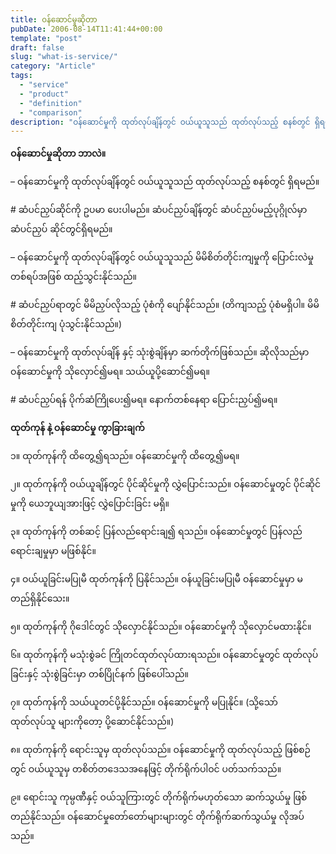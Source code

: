 ```yaml
---
title: ၀န်ဆောင်မှုဆိုတာ
pubDate: 2006-08-14T11:41:44+00:00
template: "post"
draft: false
slug: "what-is-service/"
category: "Article"
tags:
  - "service"
  - "product"
  - "definition"
  - "comparison"
description: "ဝန်ဆောင်မှုကို ထုတ်လုပ်ချိန်တွင် ဝယ်ယူသူသည် ထုတ်လုပ်သည့် စနစ်တွင် ရှိရမည်။"
---
```


**ဝန်ဆောင်မှုဆိုတာ ဘာလဲ။**

&#8211; ဝန်ဆောင်မှုကို ထုတ်လုပ်ချိန်တွင် ဝယ်ယူသူသည် ထုတ်လုပ်သည့် စနစ်တွင် ရှိရမည်။

\# ဆံပင်ညှပ်ဆိုင်ကို ဥပမာ ပေးပါမည်။ ဆံပင်ညှပ်ချိန်တွင် ဆံပင်ညှပ်မည့်ပုဂ္ဂိုလ်မှာ ဆံပင်ညှပ် ဆိုင်တွင်ရှိရမည်။

&#8211; ဝန်ဆောင်မှုကို ထုတ်လုပ်ချိန်တွင် ဝယ်ယူသူသည် မိမိစိတ်တိုင်းကျမှုကို ပြောင်းလဲမှု တစ်ရပ်အဖြစ် ထည့်သွင်းနိုင်သည်။

\# ဆံပင်ညှပ်ရာတွင် မိမိညှပ်လိုသည့် ပုံစံကို ပျော်နိုင်သည်။ (တိကျသည့် ပုံစံမရှိပါ။ မိမိ စိတ်တိုင်းကျ ပုံသွင်းနိုင်သည်။)

&#8211; ဝန်ဆောင်မှုကို ထုတ်လုပ်ချိန် နှင့် သုံးစွဲချိန်မှာ ဆက်တိုက်ဖြစ်သည်။ ဆိုလိုသည်မှာ ဝန်ဆောင်မှုကို သိုလှောင်၍မရ။ သယ်ယူပို့ဆောင်၍မရ။

\# ဆံပင်ညှပ်ရန် ပိုက်ဆံကြိုပေး၍မရ။ နောက်တစ်နေရာ ပြောင်းညှပ်၍မရ။

**ထုတ်ကုန် နဲ့ ဝန်ဆောင်မှု ကွာခြားချက်**

၁။ ထုတ်ကုန်ကို ထိတွေ့၍ရသည်။ ဝန်ဆောင်မှုကို ထိတွေ့၍မရ။

၂။ ထုတ်ကုန်ကို ဝယ်ယူချိန်တွင် ပိုင်ဆိုင်မှုကို လွှဲပြောင်းသည်။ ဝန်ဆောင်မှုတွင် ပိုင်ဆိုင်မှုကို ယေဘူယျအားဖြင့် လွှဲပြောင်းခြင်း မရှိ။

၃။ ထုတ်ကုန်ကို တစ်ဆင့် ပြန်လည်ရောင်းချ၍ ရသည်။ ဝန်ဆောင်မှုတွင် ပြန်လည် ရောင်းချမှုမှာ မဖြစ်နိုင်။

၄။ ဝယ်ယူခြင်းမပြုမီ ထုတ်ကုန်ကို ပြနိုင်သည်။ ဝန်ယူခြင်းမပြုမီ ဝန်ဆောင်မှုမှာ မတည်ရှိနိုင်သေး။

၅။ ထုတ်ကုန်ကို ဂိုဒေါင်တွင် သိုလှောင်နိုင်သည်။ ဝန်ဆောင်မှုကို သိုလှောင်မထားနိုင်။

၆။ ထုတ်ကုန်ကို မသုံးစွဲခင် ကြိုတင်ထုတ်လုပ်ထားရသည်။ ဝန်ဆောင်မှုတွင် ထုတ်လုပ် ခြင်းနှင့် သုံးစွဲခြင်းမှာ တစ်ပြိုင်နက် ဖြစ်ပေါ်သည်။

၇။ ထုတ်ကုန်ကို သယ်ယူတင်ပို့နိုင်သည်။ ဝန်ဆောင်မှုကို မပြုနိုင်။ (သို့သော် ထုတ်လုပ်သူ များကိုတော့ ပို့ဆောင်နိုင်သည်။)

၈။ ထုတ်ကုန်ကို ရောင်းသူမှ ထုတ်လုပ်သည်။ ဝန်ဆောင်မှုကို ထုတ်လုပ်သည့် ဖြစ်စဉ်တွင် ဝယ်ယူသူမှ တစိတ်တဒေသအနေဖြင့် တိုက်ရိုက်ပါဝင် ပတ်သက်သည်။

၉။ ရောင်းသူ ကုမ္ပဏီနှင့် ဝယ်သူကြားတွင် တိုက်ရိုက်မဟုတ်သော ဆက်သွယ်မှု ဖြစ်တည်နိုင်သည်။ ဝန်ဆောင်မှုတော်တော်များများတွင် တိုက်ရိုက်ဆက်သွယ်မှု လိုအပ်သည်။
